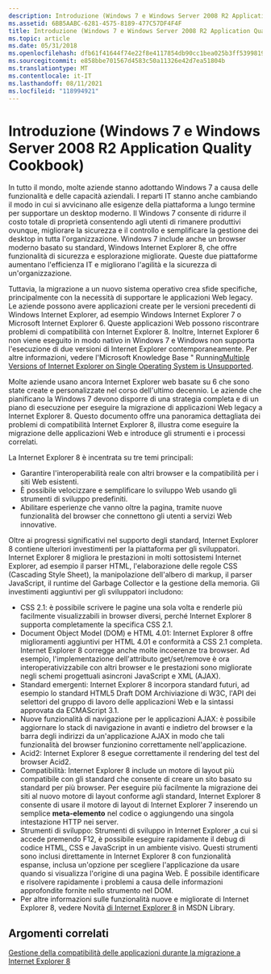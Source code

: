 ```yaml
---
description: Introduzione (Windows 7 e Windows Server 2008 R2 Application Quality Cookbook)
ms.assetid: 6BB5AABC-6281-4575-8189-477C57DF4F4F
title: Introduzione (Windows 7 e Windows Server 2008 R2 Application Quality Cookbook)
ms.topic: article
ms.date: 05/31/2018
ms.openlocfilehash: dfb61f41644f74e22f8e4117854db90cc1bea025b3ff5399819eaa580eee39f7
ms.sourcegitcommit: e858bbe701567d4583c50a11326e42d7ea51804b
ms.translationtype: MT
ms.contentlocale: it-IT
ms.lasthandoff: 08/11/2021
ms.locfileid: "118994921"
---
```

# <a name="introduction-windows-7-and-windows-server-2008-r2-application-quality-cookbook"></a>Introduzione (Windows 7 e Windows Server 2008 R2 Application Quality Cookbook)

In tutto il mondo, molte aziende stanno adottando Windows 7 a causa delle funzionalità e delle capacità aziendali. I reparti IT stanno anche cambiando il modo in cui si avvicinano alle esigenze della piattaforma a lungo termine per supportare un desktop moderno. Il Windows 7 consente di ridurre il costo totale di proprietà consentendo agli utenti di rimanere produttivi ovunque, migliorare la sicurezza e il controllo e semplificare la gestione dei desktop in tutta l'organizzazione. Windows 7 include anche un browser moderno basato su standard, Windows Internet Explorer 8, che offre funzionalità di sicurezza e esplorazione migliorate. Queste due piattaforme aumentano l'efficienza IT e migliorano l'agilità e la sicurezza di un'organizzazione.

Tuttavia, la migrazione a un nuovo sistema operativo crea sfide specifiche, principalmente con la necessità di supportare le applicazioni Web legacy. Le aziende possono avere applicazioni create per le versioni precedenti di Windows Internet Explorer, ad esempio Windows Internet Explorer 7 o Microsoft Internet Explorer 6. Queste applicazioni Web possono riscontrare problemi di compatibilità con Internet Explorer 8. Inoltre, Internet Explorer 6 non viene eseguito in modo nativo in Windows 7 e Windows non supporta l'esecuzione di due versioni di Internet Explorer contemporaneamente. Per altre informazioni, vedere l'Microsoft Knowledge Base " Running[Multiple Versions of Internet Explorer on Single Operating System is Unsupported](https://support.microsoft.com/kb/2020599).

Molte aziende usano ancora Internet Explorer web basate su 6 che sono state create e personalizzate nel corso dell'ultimo decennio. Le aziende che pianificano la Windows 7 devono disporre di una strategia completa e di un piano di esecuzione per eseguire la migrazione di applicazioni Web legacy a Internet Explorer 8. Questo documento offre una panoramica dettagliata dei problemi di compatibilità Internet Explorer 8, illustra come eseguire la migrazione delle applicazioni Web e introduce gli strumenti e i processi correlati.

La Internet Explorer 8 è incentrata su tre temi principali:

-   Garantire l'interoperabilità reale con altri browser e la compatibilità per i siti Web esistenti.
-   È possibile velocizzare e semplificare lo sviluppo Web usando gli strumenti di sviluppo predefiniti.
-   Abilitare esperienze che vanno oltre la pagina, tramite nuove funzionalità del browser che connettono gli utenti a servizi Web innovative.

Oltre ai progressi significativi nel supporto degli standard, Internet Explorer 8 contiene ulteriori investimenti per la piattaforma per gli sviluppatori. Internet Explorer 8 migliora le prestazioni in molti sottosistemi Internet Explorer, ad esempio il parser HTML, l'elaborazione delle regole CSS (Cascading Style Sheet), la manipolazione dell'albero di markup, il parser JavaScript, il runtime del Garbage Collector e la gestione della memoria. Gli investimenti aggiuntivi per gli sviluppatori includono:

-   CSS 2.1: è possibile scrivere le pagine una sola volta e renderle più facilmente visualizzabili in browser diversi, perché Internet Explorer 8 supporta completamente la specifica CSS 2.1.
-   Document Object Model (DOM) e HTML 4.01: Internet Explorer 8 offre miglioramenti aggiuntivi per HTML 4.01 e conformità a CSS 2.1 completa. Internet Explorer 8 corregge anche molte incoerenze tra browser. Ad esempio, l'implementazione dell'attributo get/set/remove è ora interoperativizzabile con altri browser e le prestazioni sono migliorate negli schemi progettuali asincroni JavaScript e XML (AJAX).
-   Standard emergenti: Internet Explorer 8 incorpora standard futuri, ad esempio lo standard HTML5 Draft DOM Archiviazione di W3C, l'API dei selettori del gruppo di lavoro delle applicazioni Web e la sintassi approvata da ECMAScript 3.1.
-   Nuove funzionalità di navigazione per le applicazioni AJAX: è possibile aggiornare lo stack di navigazione in avanti e indietro del browser e la barra degli indirizzi da un'applicazione AJAX in modo che tali funzionalità del browser funzionino correttamente nell'applicazione.
-   Acid2: Internet Explorer 8 esegue correttamente il rendering del test del browser Acid2.
-   Compatibilità: Internet Explorer 8 include un motore di layout più compatibile con gli standard che consente di creare un sito basato su standard per più browser. Per eseguire più facilmente la migrazione dei siti al nuovo motore di layout conforme agli standard, Internet Explorer 8 consente di usare il motore di layout di Internet Explorer 7 inserendo un semplice **meta-elemento** nel codice o aggiungendo una singola intestazione HTTP nei server.
-   Strumenti di sviluppo: Strumenti di sviluppo in Internet Explorer ,a cui si accede premendo F12, è possibile eseguire rapidamente il debug di codice HTML, CSS e JavaScript in un ambiente visivo. Questi strumenti sono inclusi direttamente in Internet Explorer 8 con funzionalità espanse, inclusa un'opzione per scegliere l'applicazione da usare quando si visualizza l'origine di una pagina Web. È possibile identificare e risolvere rapidamente i problemi a causa delle informazioni approfondite fornite nello strumento nel DOM.
-   Per altre informazioni sulle funzionalità nuove e migliorate di Internet Explorer 8, vedere Novità [di Internet Explorer 8](https://msdn.microsoft.com/library/Gg598940(v=VS.85).aspx) in MSDN Library.

## <a name="related-topics"></a>Argomenti correlati

<dl> <dt>

[Gestione della compatibilità delle applicazioni durante la migrazione a Internet Explorer 8](addressing-application-compatibility-when-migrating-to-internet-explorer-8.md)
</dt> </dl>

 

 



